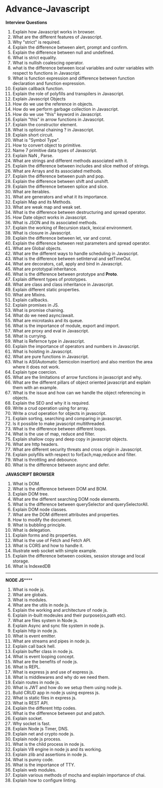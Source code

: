 # Advance-Javascript
**Interview Questions**

1. Explain how Javascript works in browser.
2. What are the different features of Javascript.
3. Why "strict" is required.
4. Explain the difference between alert, prompt and confirm.
5. Explain the difference between null and undefined.
6. What is strict equality.
7. What is nullish coalescing operator.
8. what is the difference between local variables and outer variables with respect to functions in Javascript.
9. What is function expression and difference between function declaration and function expression.
10. Explain callback function.
11. Explain the role of polyfills and transpilers in Javascript.
12. Explain Javascript Objects
13. How do we use the reference in objects.
14. How do we perform garbage collection in Javascript.
15. How do we use "this" keyword in Javascript.
16. Explain "this" in arrow functions in Javascript.
17. Explain the constructor element.
18. What is optional chaining ? in Javascript.
19. Explain short circuit.
20. What is "Symbol Type".
21. How to convert object to primitive.
22. Name 7 primitive data types of Javascript.
23. Explain NaN , Parse.
24. What are strings and different methods associated with it.
25. Explain the difference between includes and slice method of strings.
26. What are Arrays and its associated methods.
27. Explain the difference between push and pop.
28. Explain the difference between shift and unshift.
29. Explain the difference between splice and slice.
30. What are iterables.
31. What are generators and what it its importance.
32. Explain Map and its Methods.
33. What are weak map and weak set.
34. What is the difference between destructuring and spread operator.
35. How Date object works in Javascript.
36. What is JSON and its associated methods.
37. Explain the working of Recursion stack, lexical environment.
38. What is closure in Javascript.
39. Explain the difference between let, var and const.
40. Explain the difference between rest parameters and spread operator.
41. What are Global objects.
42. What are the different ways to handle scheduling in Javascript.
43. What is the difference between setInterval and setTimeOut.
44. What are decorators, call, apply and bind in Javascript.
45. What are prototypal inheritance.
46. What is the difference between prototype and __Proto__.
47. Explain different types of prototypes.
48. What are class and class inheritance in Javascript.
49. Explain different static properties.
50. What are Mixins.
51. Explain callbacks.
52. Explain promises in JS.
53. What is promise chaining.
54. What do we need async/await.
55. What are microtasks and its queue.
56. What is the importance of module, export and import.
57. What are proxy and eval in Javascript.
58. What is currying.
59. What is Refernce type in Javascript.
60. Explain the importance of operators and numbers in Javascript.
61. What is hoisting in Javascript.
62. What are pure functions in Javascript.
63. What is ASI(Automatic Semicolon insertion) and also mention the area where it does not work.
64. Explain type coercion.
65. What are the limitations of arrow functions in javascript and why.
66. What are the different pillars of object oriented javascript and explain them with an example.
67. What is the issue and how can we handle the object referencing in objects.
68. Explain the SEO and why it is required.
69. Write a crud operation using for array.
70. Write a crud operation for objects in javascript.
71. Explain sorting, searching and comparing in javascript.
72. Is it possible to make javascript multithreaded.
73. What is the difference between different loops.
74. What is the use of map, reduce and filter.
75. Explain shallow copy and deep copy in javascript objects.
76. What are http headers.
77. What are different security threats and cross origin in Javascript.
78. Explain polyfills with respect to forEach,map,reduce and filter.
79. What is throttling and debounce.
80. What is the difference between async and defer.


**JAVASCRIPT BROWSER**

1. What is DOM.
2. What is the difference between DOM and BOM.
3. Explain DOM tree.
4. What are the different searching DOM node elements.
5. What is the difference between querySelector and querySelectorAll.
6. Explain DOM node classes.
7. What are the DOM different attributes and properties.
8. How to modify the document.
9. What is bubbling principle.
10. What is delegation.
11. Explain forms and its properties.
12. What is the use of Fetch and Fetch API.
13. What is CORS and how to handle it.
14. Illustrate web socket with simple example.
15. Explain the difference between cookies, session storage and local storage.
16. What is IndexedDB

****
**NODE JS******
1. What is node js.
2. What are globals.
3. What is modules.
4. What are the utils in node js.
5. Explain the working and architecture of node js.
6. Explain in-built modeules and their purpose(os,path etc).
7. What are files system in Node js.
8. Explain Async and sync file system in node js.
9. Explain http in node js.
10. What is event emitter.
11. What are streams and pipes in node js.
12. Explain call back hell.
13. Explain buffer class in node js.
14. What is event looping concept.
15. What are the benefits of node js.
16. What is REPL.
17. What is express js and use of express js.
18. What is middlewares and why do we need them.
19. Exlain routes in node js.
20. What is JWT and how do we setup them using node js.
21. Build CRUD app in node js using express js.
22. What is static files in express js.
23. What is REST API.
24. Explain the different http codes.
25. What is the difference between put and patch.
26. Explain socket.
27. Why socket is fast.
28. Explain Node js Timer, DNS.
29. Explain net and crypto node js.
30. Explain node js process.
31. What is the child process in node js.
32. Explain V8 engine in node js and its working.
33. Explain zlib and assertions in node js.
34. What is punny code.
35. What is the importance of TTY.
36. Explain web modules.
37. Explain various methods of mocha and explain importance of chai.
38. Explain how to configure linting.
